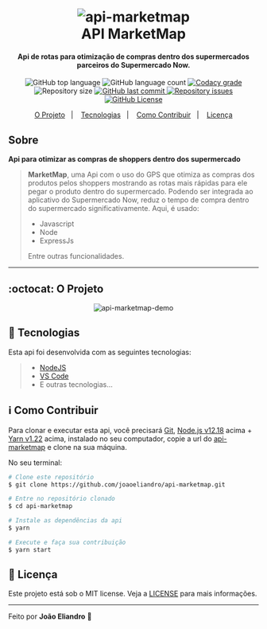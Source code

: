 <h1 align="center">
    <img src="https://res.cloudinary.com/dy7l1wk3y/image/upload/v1598219634/marketmap5_Prancheta_1_e8vs50.png" alt="api-marketmap" />
    <br>
    API MarketMap
    <br>
</h1>

<h4 align="center">
  Api de rotas para otimização de compras dentro dos supermercados parceiros do Supermercado Now.
</h4>

<p align="center">
  <img alt="GitHub top language" src="https://img.shields.io/github/languages/top/joaoeliandro/api-marketmap.svg">

  <img alt="GitHub language count" src="https://img.shields.io/github/languages/count/joaoeliandro/api-marketmap.svg">

  <a href="https://www.codacy.com/app/joaoeliandro/api-marketmap?utm_source=github.com&amp;utm_medium=referral&amp;utm_content=joaoeliandro/api-marketmap&amp;utm_campaign=Badge_Grade">
    <img alt="Codacy grade" src="https://api.codacy.com/project/badge/Grade/691b85e51bf240b997ae6ff82ea41590">
  </a>

  <img alt="Repository size" src="https://img.shields.io/github/repo-size/joaoeliandro/api-marketmap.svg">
  <a href="https://github.com/joaoeliandro/api-marketmap/commits/master">
    <img alt="GitHub last commit" src="https://img.shields.io/github/last-commit/joaoeliandro/api-marketmap.svg">
  </a>

  <a href="https://github.com/joaoeliandro/api-marketmap/issues">
    <img alt="Repository issues" src="https://img.shields.io/github/issues/joaoeliandro/api-marketmap.svg">
  </a>

  <a href="https://github.com/joaoeliandro/api-marketmap/blob/master/LICENSE">
    <img alt="GitHub License" src="https://img.shields.io/github/license/joaoeliandro/api-marketmap.svg">
  </a>
</p>

<p align="center">
  <a href="#octocat-o-projeto">O Projeto</a>&nbsp;&nbsp;&nbsp;|&nbsp;&nbsp;&nbsp;
  <a href="#rocket-tecnologias">Tecnologias</a>&nbsp;&nbsp;&nbsp;|&nbsp;&nbsp;&nbsp;
  <a href="#information_source-como-contribuir">Como Contribuir</a>&nbsp;&nbsp;&nbsp;|&nbsp;&nbsp;&nbsp;
  <a href="#memo-licença">Licença</a>
</p>

## Sobre

**Api para otimizar as compras de shoppers dentro dos supermercado**
> **MarketMap**, uma Api com o uso do GPS que otimiza as compras dos produtos pelos shoppers mostrando as rotas mais rápidas para ele pegar o produto dentro do supermercado. Podendo ser integrada ao aplicativo do Supermercado Now, reduz o tempo de compra dentro do supermercado significativamente. Aqui, é usado:
> - Javascript
> - Node
> - ExpressJs
>
> Entre outras funcionalidades.

---

## :octocat: O Projeto

<p align="center">
    <img src="https://res.cloudinary.com/dy7l1wk3y/image/upload/v1598227798/Untitled__Aug_23_2020_9_02_PM_2_uug7dk.gif" alt="api-marketmap-demo" />
</p>

## :rocket: Tecnologias

Esta api foi desenvolvida com as seguintes tecnologias:

> - [NodeJS](https://nodejs.org)
> - [VS Code](https://code.visualstudio.com/)
> - E outras tecnologias...

## :information_source: Como Contribuir

Para clonar e executar esta api, você precisará [Git](https://git-scm.com), [Node.js v12.18][nodejs] acima + [Yarn v1.22][yarn] acima, instalado no seu computador, copie a url do [api-marketmap](https://github.com/joaoeliandro/api-marketmap) e clone na sua máquina.

No seu terminal:

```bash
# Clone este repositório
$ git clone https://github.com/joaoeliandro/api-marketmap.git

# Entre no repositório clonado
$ cd api-marketmap

# Instale as dependências da api
$ yarn

# Execute e faça sua contribuição
$ yarn start
```

## :memo: Licença

Este projeto está sob o MIT license. Veja a [LICENSE](https://github.com/joaoeliandro/api-marketmap/blob/master/LICENSE) para mais informações.

---

Feito por **João Eliandro** :wave:

[nodejs]: https://nodejs.org/
[yarn]: https://yarnpkg.com/

